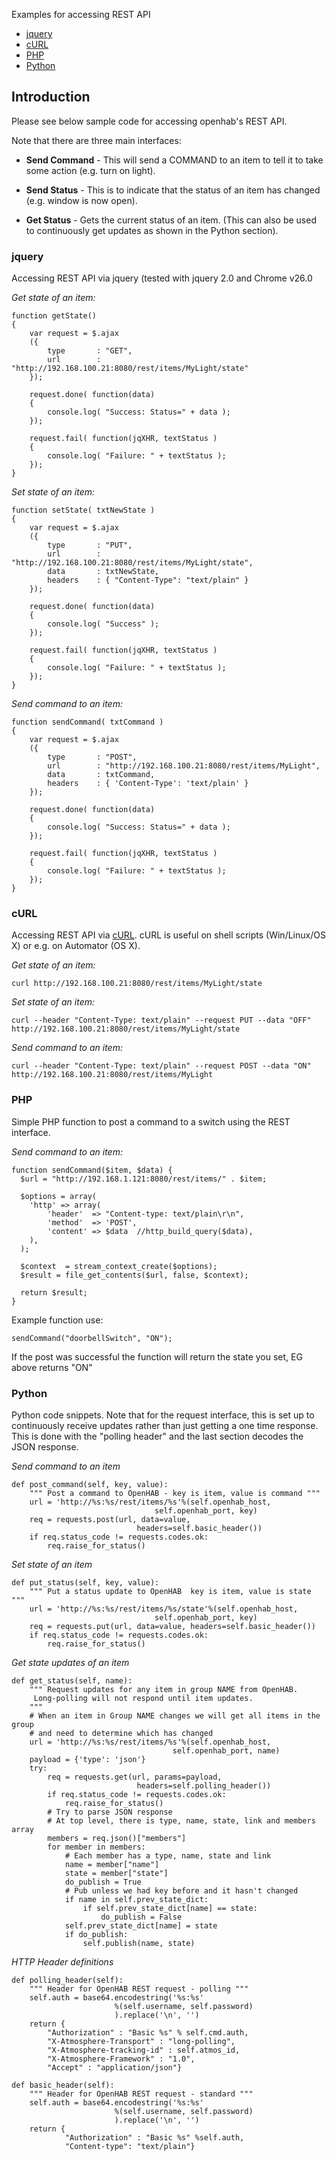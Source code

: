 Examples for accessing REST API

* [jquery](Samples-REST#jquery)
* [cURL](Samples-REST#curl)
* [PHP](Samples-REST#php)
* [Python](Samples-REST#python)

## Introduction

Please see below sample code for accessing openhab's REST API.  

Note that there are three main interfaces:

* **Send Command** - This will send a COMMAND to an item to tell it to take some action (e.g. turn on light).

* **Send Status** - This is to indicate that the status of an item has changed (e.g. window is now open).

* **Get Status** - Gets the current status of an item.  (This can also be used to continuously get updates as shown in the Python section).


### jquery

Accessing REST API via jquery (tested with jquery 2.0 and Chrome v26.0

_Get state of an item:_

    function getState()
    {
    	var request = $.ajax
    	({
    		type       : "GET",
    		url        : "http://192.168.100.21:8080/rest/items/MyLight/state"
    	});
    
    	request.done( function(data) 
    	{ 
    		console.log( "Success: Status=" + data );
    	});
    
    	request.fail( function(jqXHR, textStatus ) 
    	{ 
    		console.log( "Failure: " + textStatus );
    	});
    }

_Set state of an item:_

    function setState( txtNewState )
    {
    	var request = $.ajax
    	({
    		type       : "PUT",
    		url        : "http://192.168.100.21:8080/rest/items/MyLight/state",
    		data       : txtNewState, 
    		headers    : { "Content-Type": "text/plain" }
    	});
    
    	request.done( function(data) 
    	{ 
    		console.log( "Success" );
    	});
    
    	request.fail( function(jqXHR, textStatus ) 
    	{ 
    		console.log( "Failure: " + textStatus );
    	});
    }

_Send command to an item:_

    function sendCommand( txtCommand )
    {
    	var request = $.ajax
    	({
    		type       : "POST",
    		url        : "http://192.168.100.21:8080/rest/items/MyLight",
    		data       : txtCommand,
    		headers    : { 'Content-Type': 'text/plain' }
    	});
    
    	request.done( function(data) 
    	{ 
    		console.log( "Success: Status=" + data );
    	});
    
    	request.fail( function(jqXHR, textStatus ) 
    	{ 
    		console.log( "Failure: " + textStatus );
    	});
    }

### cURL

Accessing REST API via [cURL](http://curl.haxx.se). cURL is useful on shell scripts (Win/Linux/OS X) or e.g. on Automator (OS X).

_Get state of an item:_

    curl http://192.168.100.21:8080/rest/items/MyLight/state

_Set state of an item:_

    curl --header "Content-Type: text/plain" --request PUT --data "OFF" http://192.168.100.21:8080/rest/items/MyLight/state

_Send command to an item:_

    curl --header "Content-Type: text/plain" --request POST --data "ON" http://192.168.100.21:8080/rest/items/MyLight

### PHP

Simple PHP function to post a command to a switch using the REST interface.

_Send command to an item:_

    function sendCommand($item, $data) {
      $url = "http://192.168.1.121:8080/rest/items/" . $item;
    
      $options = array(
        'http' => array(
            'header'  => "Content-type: text/plain\r\n",
            'method'  => 'POST',
            'content' => $data  //http_build_query($data),
        ),
      );
    
      $context  = stream_context_create($options);
      $result = file_get_contents($url, false, $context);
    
      return $result;
    }

Example function use:

    sendCommand("doorbellSwitch", "ON");

If the post was successful the function will return the state you set, EG above returns "ON"

### Python

Python code snippets.  Note that for the request interface, this is set up to continuously receive updates rather than just getting a one time response.  This is done with the "polling header" and the last section decodes the JSON response.

_Send command to an item_

    def post_command(self, key, value):
        """ Post a command to OpenHAB - key is item, value is command """
        url = 'http://%s:%s/rest/items/%s'%(self.openhab_host,
                                    self.openhab_port, key)
        req = requests.post(url, data=value,
                                headers=self.basic_header())
        if req.status_code != requests.codes.ok:
            req.raise_for_status()

_Set state of an item_
       
    def put_status(self, key, value):
        """ Put a status update to OpenHAB  key is item, value is state """
        url = 'http://%s:%s/rest/items/%s/state'%(self.openhab_host,
                                    self.openhab_port, key)
        req = requests.put(url, data=value, headers=self.basic_header())
        if req.status_code != requests.codes.ok:
            req.raise_for_status()     

_Get state updates of an item_

    def get_status(self, name):
        """ Request updates for any item in group NAME from OpenHAB.
         Long-polling will not respond until item updates.
        """
        # When an item in Group NAME changes we will get all items in the group 
        # and need to determine which has changed
        url = 'http://%s:%s/rest/items/%s'%(self.openhab_host,
                                        self.openhab_port, name)
        payload = {'type': 'json'}
        try:
            req = requests.get(url, params=payload,
                                headers=self.polling_header())
            if req.status_code != requests.codes.ok:
                req.raise_for_status()
            # Try to parse JSON response
            # At top level, there is type, name, state, link and members array
            members = req.json()["members"]
            for member in members:
                # Each member has a type, name, state and link
                name = member["name"]
                state = member["state"]
                do_publish = True
                # Pub unless we had key before and it hasn't changed
                if name in self.prev_state_dict:
                    if self.prev_state_dict[name] == state:
                        do_publish = False
                self.prev_state_dict[name] = state
                if do_publish:
                    self.publish(name, state)

_HTTP Header definitions_

    def polling_header(self):
        """ Header for OpenHAB REST request - polling """
        self.auth = base64.encodestring('%s:%s'
                           %(self.username, self.password)
                           ).replace('\n', '')
        return {
            "Authorization" : "Basic %s" % self.cmd.auth,
            "X-Atmosphere-Transport" : "long-polling",
            "X-Atmosphere-tracking-id" : self.atmos_id,
            "X-Atmosphere-Framework" : "1.0",
            "Accept" : "application/json"}

    def basic_header(self):
        """ Header for OpenHAB REST request - standard """
        self.auth = base64.encodestring('%s:%s'
                           %(self.username, self.password)
                           ).replace('\n', '')
        return {
                "Authorization" : "Basic %s" %self.auth,
                "Content-type": "text/plain"}

